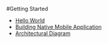 #Getting Started

* [Hello World](Hello_World.md)
* [Building Native Mobile Application](Building_Native_Mobile_Application.md)
* [Architectural Diagram](Architectural_Diagram.md)
